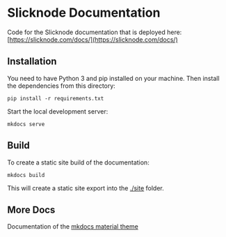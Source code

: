 # Slicknode Documentation

Code for the Slicknode documentation that is deployed here: [https://slicknode.com/docs/](https://slicknode.com/docs/)

## Installation

You need to have Python 3 and pip installed on your machine. Then install the dependencies from this directory:

    pip install -r requirements.txt

Start the local development server:

    mkdocs serve

## Build

To create a static site build of the documentation:

    mkdocs build

This will create a static site export into the [./site](./site) folder.

## More Docs

Documentation of the [mkdocs material theme](https://squidfunk.github.io/mkdocs-material/)
